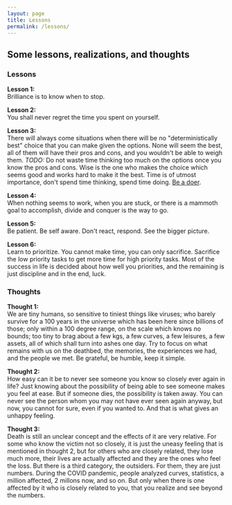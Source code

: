 ```yaml
---
layout: page
title: Lessons
permalink: /lessons/
---
```

## Some lessons, realizations, and thoughts

### Lessons

**Lesson 1:**  
Brilliance is to know when to stop.  

**Lesson 2:**  
You shall never regret the time you spent on yourself.

**Lesson 3:**  
There will always come situations when there will be no "deterministically best" choice that you can make given the options. None will seem the best, all of them will have their pros and cons, and you wouldn't be able to weigh them. *TODO:* Do not waste time thinking too much on the options once you know the pros and cons. Wise is the one who makes the choice which seems good and works hard to make it the best. Time is of utmost importance, don't spend time thinking, spend time doing. [Be a doer](https://www.youtube.com/watch?v=sYMqVwsewSg).  

**Lesson 4:**  
When nothing seems to work, when you are stuck, or there is a mammoth goal to accomplish, divide and conquer is the way to go.  

**Lesson 5:**  
Be patient. Be self aware. Don't react, respond. See the bigger picture.  

**Lesson 6:**  
Learn to prioritize. You cannot make time, you can only sacrifice. Sacrifice the low priority tasks to get more time for high priority tasks. Most of the success in life is decided about how well you priorities, and the remaining is just discipline and in the end, luck.



### Thoughts
**Thought 1:**  
We are tiny humans, so sensitive to tiniest things like viruses; who barely survive for a 100 years in the universe which has been here since billions of those; only within a 100 degree range, on the scale which knows no bounds; too tiny to brag about a few kgs, a few curves, a few leisures, a few assets, all of which shall turn into ashes one day. Try to focus on what remains with us on the deathbed, the memories, the experiences we had, and the people we met. Be grateful, be humble, keep it simple.  

**Thought 2:**  
How easy can it be to never see someone you know so closely ever again in life? Just knowing about the possibility of being able to see someone makes you feel at ease. But if someone dies, the possibility is taken away. You can never see the person whom you may not have ever seen again anyway, but now, you cannot for sure, even if you wanted to. And that is what gives an unhappy feeling.  

**Thought 3:**  
Death is still an unclear concept and the effects of it are very relative. For some who know the victim not so closely, it is just the uneasy feeling that is mentioned in thought 2, but for others who are closely related, they lose much more, their lives are actually affected and they are the ones who feel the loss. But there is a third category, the outsiders. For them, they are just numbers. During the COVID pandemic, people analyzed curves, statistics, a million affected, 2 millons now, and so on. But only when there is one affected by it who is closely related to you, that you realize and see beyond the numbers.   